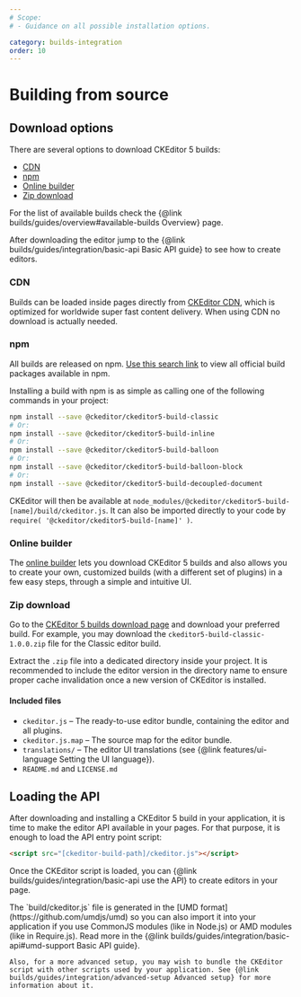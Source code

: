 ```yaml
---
# Scope:
# - Guidance on all possible installation options.

category: builds-integration
order: 10
---
```


# Building from source

## Download options

There are several options to download CKEditor 5 builds:

* [CDN](#cdn)
* [npm](#npm)
* [Online builder](#online-builder)
* [Zip download](#zip-download)

For the list of available builds check the {@link builds/guides/overview#available-builds Overview} page.

After downloading the editor jump to the {@link builds/guides/integration/basic-api Basic API guide} to see how to create editors.

### CDN

Builds can be loaded inside pages directly from [CKEditor CDN](https://cdn.ckeditor.com/#ckeditor5), which is optimized for worldwide super fast content delivery. When using CDN no download is actually needed.

### npm

All builds are released on npm. [Use this search link](https://www.npmjs.com/search?q=keywords%3Ackeditor5-build%20maintainer%3Ackeditor) to view all official build packages available in npm.

Installing a build with npm is as simple as calling one of the following commands in your project:

```bash
npm install --save @ckeditor/ckeditor5-build-classic
# Or:
npm install --save @ckeditor/ckeditor5-build-inline
# Or:
npm install --save @ckeditor/ckeditor5-build-balloon
# Or:
npm install --save @ckeditor/ckeditor5-build-balloon-block
# Or:
npm install --save @ckeditor/ckeditor5-build-decoupled-document
```

CKEditor will then be available at `node_modules/@ckeditor/ckeditor5-build-[name]/build/ckeditor.js`. It can also be imported directly to your code by `require( '@ckeditor/ckeditor5-build-[name]' )`.

### Online builder

The [online builder](https://ckeditor.com/ckeditor-5/online-builder/) lets you download CKEditor 5 builds and also allows you to create your own, customized builds (with a different set of plugins) in a few easy steps, through a simple and intuitive UI.

### Zip download

Go to the [CKEditor 5 builds download page](https://ckeditor.com/ckeditor-5-builds/download/) and download your preferred build. For example, you may download the `ckeditor5-build-classic-1.0.0.zip` file for the Classic editor build.

Extract the `.zip` file into a dedicated directory inside your project. It is recommended to include the editor version in the directory name to ensure proper cache invalidation once a new version of CKEditor is installed.

#### Included files

* `ckeditor.js` &ndash; The ready-to-use editor bundle, containing the editor and all plugins.
* `ckeditor.js.map` &ndash; The source map for the editor bundle.
* `translations/` &ndash; The editor UI translations (see {@link features/ui-language Setting the UI language}).
* `README.md` and `LICENSE.md`

## Loading the API

After downloading and installing a CKEditor 5 build in your application, it is time to make the editor API available in your pages. For that purpose, it is enough to load the API entry point script:

```html
<script src="[ckeditor-build-path]/ckeditor.js"></script>
```

Once the CKEditor script is loaded, you can {@link builds/guides/integration/basic-api use the API} to create editors in your page.

<info-box>
	The `build/ckeditor.js` file is generated in the [UMD format](https://github.com/umdjs/umd) so you can also import it into your application if you use CommonJS modules (like in Node.js) or AMD modules (like in Require.js). Read more in the {@link builds/guides/integration/basic-api#umd-support Basic API guide}.

	Also, for a more advanced setup, you may wish to bundle the CKEditor script with other scripts used by your application. See {@link builds/guides/integration/advanced-setup Advanced setup} for more information about it.
</info-box>

